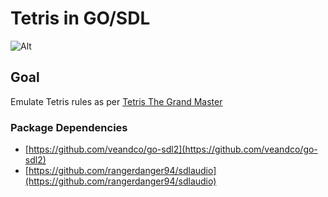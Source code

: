 # Tetris in GO/SDL
![Alt](https://6pdudg-sn3301.files.1drv.com/y3mbXgfnYdlFRGDmYxRXCAihZbyRCJ70e2slVPwKAOfjahavj6qkkqwP3Ztz4tae1avgR1Y38KIqayQ0osyHHgVOkwGkgeAbJUC7KXA5MCzBiG1o2OIWSdrNTUCin-SPnUxAh7-pZ9obVv3WdhBsbIN5pxT2FqiaGGyTm50Ldt4DuI/golang-tetris.png?psid=1 "Screenshot")

## Goal
Emulate Tetris rules as per [Tetris The Grand Master](http://harddrop.com/wiki/Tetris_The_Grand_Master)

### Package Dependencies
* [https://github.com/veandco/go-sdl2](https://github.com/veandco/go-sdl2)
* [https://github.com/rangerdanger94/sdlaudio](https://github.com/rangerdanger94/sdlaudio)